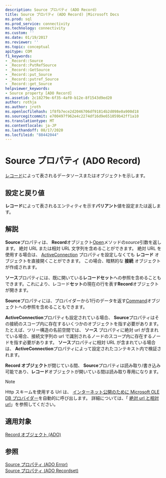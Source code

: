 ```yaml
---
description: Source プロパティ (ADO Record)
title: Source プロパティ (ADO Record) |Microsoft Docs
ms.prod: sql
ms.prod_service: connectivity
ms.technology: connectivity
ms.custom: ''
ms.date: 01/19/2017
ms.reviewer: ''
ms.topic: conceptual
apitype: COM
f1_keywords:
- _Record::Source
- _Record::PutRefSource
- _Record::GetSource
- _Record::put_Source
- _Record::putref_Source
- _Record::get_Source
helpviewer_keywords:
- Source property [ADO Record]
ms.assetid: 2c18279e-6f35-4af0-b12e-8f1543d9ed20
author: rothja
ms.author: jroth
ms.openlocfilehash: 1f8fb7ece2d2046706df91814b2d098e0a900d18
ms.sourcegitcommit: e700497f962e4c2274df16d9e651059b42ff1a10
ms.translationtype: MT
ms.contentlocale: ja-JP
ms.lasthandoff: 08/17/2020
ms.locfileid: "88442044"
---
```

# <a name="source-property-ado-record"></a>Source プロパティ (ADO Record)
[レコード](../../../ado/reference/ado-api/record-object-ado.md)によって表されるデータソースまたはオブジェクトを示します。  
  
## <a name="settings-and-return-values"></a>設定と戻り値  
 **レコード**によって表されるエンティティを示す**バリアント**値を設定または返します。  
  
## <a name="remarks"></a>解説  
 **Source**プロパティは、 **Record**オブジェクト[Open](../../../ado/reference/ado-api/open-method-ado-record.md)メソッドの*source*引数を返します。 絶対 URL または相対 URL 文字列を含めることができます。 絶対 URL を使用する場合は、 [ActiveConnection](../../../ado/reference/ado-api/activeconnection-property-ado.md) プロパティを設定しなくても **レコード** オブジェクトを直接開くことができます。 この場合、暗黙的な **接続** オブジェクトが作成されます。  
  
 **ソース**プロパティには、既に開いている**レコードセット**への参照を含めることもできます。これにより、レコード**セット**の現在の行を表す**Record**オブジェクトが開きます。  
  
 **Source**プロパティには、プロバイダーから1行のデータを返す[Command](../../../ado/reference/ado-api/command-object-ado.md)オブジェクトへの参照を含めることもできます。  
  
 **ActiveConnection**プロパティも設定されている場合、 **Source**プロパティはその接続のスコープ内に存在するいくつかのオブジェクトを指す必要があります。 たとえば、ツリー構造の名前空間では、 **ソース** プロパティに絶対 url が含まれている場合、接続文字列の url で識別されるノードのスコープ内に存在するノードを指す必要があります。 **ソース**プロパティに相対 URL が含まれている場合は、 **ActiveConnection**プロパティによって設定されたコンテキスト内で検証されます。  
  
 **Record オブジェクト**が閉じている間、 **Source**プロパティは読み取り/書き込み可能であり、**レコード**オブジェクトが開いている間は読み取り専用になります。  
  
> [!NOTE]
>  Http スキームを使用する Url は、 [インターネット公開のために Microsoft OLE DB プロバイダー](../../../ado/guide/appendixes/microsoft-ole-db-provider-for-internet-publishing.md)を自動的に呼び出します。 詳細については、「 [絶対 url と相対 url](../../../ado/guide/data/absolute-and-relative-urls.md)」を参照してください。  
  
## <a name="applies-to"></a>適用対象  
 [Record オブジェクト (ADO)](../../../ado/reference/ado-api/record-object-ado.md)  
  
## <a name="see-also"></a>参照  
 [Source プロパティ (ADO Error)](../../../ado/reference/ado-api/source-property-ado-error.md)   
 [Source プロパティ (ADO Recordset)](../../../ado/reference/ado-api/source-property-ado-recordset.md)
